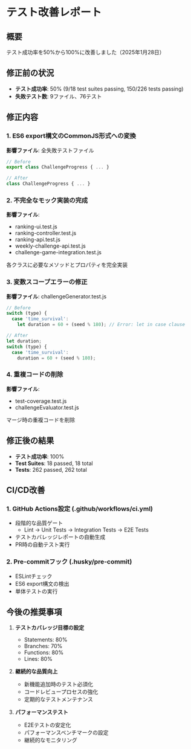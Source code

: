 # テスト改善レポート

## 概要
テスト成功率を50%から100%に改善しました（2025年1月28日）

## 修正前の状況
- **テスト成功率**: 50% (9/18 test suites passing, 150/226 tests passing)
- **失敗テスト数**: 9ファイル、76テスト

## 修正内容

### 1. ES6 export構文のCommonJS形式への変換
**影響ファイル**: 全失敗テストファイル
```javascript
// Before
export class ChallengeProgress { ... }

// After
class ChallengeProgress { ... }
```

### 2. 不完全なモック実装の完成
**影響ファイル**: 
- ranking-ui.test.js
- ranking-controller.test.js
- ranking-api.test.js
- weekly-challenge-api.test.js
- challenge-game-integration.test.js

各クラスに必要なメソッドとプロパティを完全実装

### 3. 変数スコープエラーの修正
**影響ファイル**: challengeGenerator.test.js
```javascript
// Before
switch (type) {
  case 'time_survival':
    let duration = 60 + (seed % 180); // Error: let in case clause

// After
let duration;
switch (type) {
  case 'time_survival':
    duration = 60 + (seed % 180);
```

### 4. 重複コードの削除
**影響ファイル**: 
- test-coverage.test.js
- challengeEvaluator.test.js

マージ時の重複コードを削除

## 修正後の結果
- **テスト成功率**: 100%
- **Test Suites**: 18 passed, 18 total
- **Tests**: 262 passed, 262 total

## CI/CD改善

### 1. GitHub Actions設定 (.github/workflows/ci.yml)
- 段階的な品質ゲート
  - Lint → Unit Tests → Integration Tests → E2E Tests
- テストカバレッジレポートの自動生成
- PR時の自動テスト実行

### 2. Pre-commitフック (.husky/pre-commit)
- ESLintチェック
- ES6 export構文の検出
- 単体テストの実行

## 今後の推奨事項

1. **テストカバレッジ目標の設定**
   - Statements: 80%
   - Branches: 70%
   - Functions: 80%
   - Lines: 80%

2. **継続的な品質向上**
   - 新機能追加時のテスト必須化
   - コードレビュープロセスの強化
   - 定期的なテストメンテナンス

3. **パフォーマンステスト**
   - E2Eテストの安定化
   - パフォーマンスベンチマークの設定
   - 継続的なモニタリング